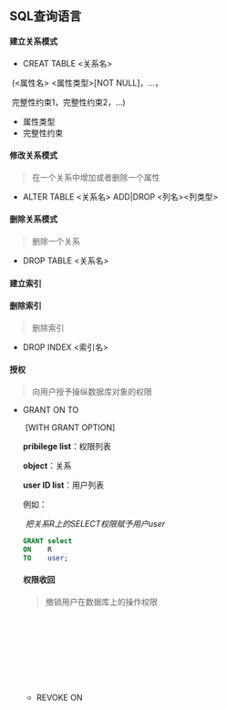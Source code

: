 ## SQL查询语言

#### 建立关系模式

- CREAT TABLE <关系名>

​		(<属性名> <属性类型>[NOT NULL]，...，

​				完整性约束1，完整性约束2，...)

- 属性类型
- 完整性约束

#### 修改关系模式

> 在一个关系中增加或者删除一个属性

- ALTER TABLE <关系名> ADD|DROP <列名><列类型>

#### 删除关系模式

> 删除一个关系

- DROP TABLE <关系名>

#### 建立索引

#### 删除索引

> 删除索引

- DROP INDEX <索引名>

#### 授权

> 向用户授予操纵数据库对象的权限

- GRANT <pribilege list> ON <object> TO <user ID list>

​		[WITH GRANT OPTION]

**pribilege list**：权限列表

**object**：关系

**user ID list**：用户列表

例如：

​	*把关系R上的SELECT权限赋予用户user*

```sql
GRANT select
ON 	  R
TO    user;
```

#### 权限收回

> 撤销用户在数据库上的操作权限

- REVOKE<pribilege list> ON <object> FROM <user ID list>

​	   [WITH REVOKE OPTION]

## SQL查询

#### 单表查询

> 查询涉及一个表

- **选择表中若干列**

  > 属于投影操作
  >
  > 主要是SELECT部分后面的内容

  SELECT <列表达式>

  FROM 表名

  - **查询指定列**

    <列名1，列名2，...>

  - **查询全部列**

    <*>

  - **查询经过计算的值**

    列名为表达式

    - 算数表达式
  
    例：2022 - 列名1
  
    - 字符串常量
    - 函数
  
  - **使用列别名**
  
    ```sql
    SELECT Sname NAME，2013-Sage BIRTHDAY，
    		LOWER(Sdept) DEPARTMENT
    FROM Student；
    ```
  
    - LOWER()
    
      将属性值改为小写
    
    - UPPER()
    
      将属性值改为大写
    
    - TRIM()
    
      去掉属性值前后的空格

- **选择表中若干元组**

  > 属于选择操作
  >
  > 主要是WHERE子句后面的内容

  - **消除取值重复的行**

    - DISTINCT(作用范围是所有目标列)

  - **不消除重复的行**

    - ALL

  - **常用的查询条件**

    | 查询条件 | 谓词                                                         |
    | -------- | ------------------------------------------------------------ |
    | 比较     | =，>，<，>=，<=，<>                                          |
    | 确定范围 | BETWEEN  AND，NOT  BETWEEN AND                               |
    | 确定集合 | IN，NOT  IN                                                  |
    | 字符匹配 | LIKE，NOT  LIKE                            通配符**%**代替0/n个字符，**_**仅代替1个字符 |
    | 空值     | IS  NULL，IS  NOT  NULL                                      |
    | 多重条件 | AND，OR                                                      |

    > **ESCAPE** 短语：当查询字符串本身含有**%**或**_**时，使用**ESCATE** **'%或_'** 对通配符进行转义。
    >
    > ![image-20230308105554287](C:\Users\ANG\AppData\Roaming\Typora\typora-user-images\image-20230308105554287.png)

  - **对查询结果进行排序**

    - 使用ORDER DY子句

      - 按一个或多个属性列排序

      - 升序：ASC；降序：DESC；省缺为升序；空值元组最后显示

        > ![image-20230308110501904](C:\Users\ANG\AppData\Roaming\Typora\typora-user-images\image-20230308110501904.png)

- 聚集函数

  - 统计元组个数

    COUNT (*)

  - 统计列中值的属性

    | 作用                 | 语句         |
    | -------------------- | ------------ |
    | 一列中值的个**数**   | COUNT (列名) |
    | 一列中值的**总和**   | SUM (列名)   |
    | 一列中值的**平均值** | AVG (列名)   |
    | 一列中值的**最大值** | MAX (列名)   |
    | 一列中值的**最小值** | MIN (列名)   |

    > **DISTINCT**：不统计重复
    >
    > **ALL**：统计所有
    >
    > ![image-20230308111818306](C:\Users\ANG\AppData\Roaming\Typora\typora-user-images\image-20230308111818306.png)

- **分组聚集**

  - 使用**GROUP** **BY** 子句分组

    - 按指定的一列或多列值分组，值相等的为一组
    - 使用GROUP BY 子句，SELECT 子句的列名中只能出现**分组属性**和**聚集函数**。
    - GROUP BY 子句作用的对象是查询的**中间结果**表（GROUP BY查询结果不是用于输出）。

    > HAVING 短语筛选最终输出结果。
    >
    > - WHERE 子句筛选满足条件的**元组**。
    > - HAVING 短语作用于分组，从中选择满足条件的**分组**。

#### 连接查询

> 同时涉及多个表的查询称为连接查询。
>
> 连接条件中的各连接属性类型必须是可比的，但不必是相同的。

- 广义笛卡尔积

  SELECT * FROM R，S；输出结果是表R，S的笛卡尔积。

- ʘ连接

  - 在关系的笛卡尔积上使用连接条件 **WHERE** 产生结果。

    > FROM 子句中包括多个关系。
    >
    > WHERE 子句中包括连接多个表的条件。

  - JOIN ON 表示方法

    > R JOIN S ON <连接条件>

- 自然连接

  在等值连接中把目标列中重复的属性去掉

  - NATURAL JOIN 关键字

    > Select *
    >
    > From Student NATURAL JOIN SC;

  - JOIN USING 关键字

    - 指定属性进行自然连接

      > Select *
      >
      > From R JOIN S USING(A1,A2...);

- 自连接

  一个表与其自己进行连接。

  - 需要给表起别名来区分
  - 属性必须使用别名前缀

- 外连接

  > 保留关系中未通过连接匹配的元组

  - R LEFT/RIGHT/FULL OUTER JOIN S ON 连接条件
  - R NATURAL LEFT/RIGHT/FULL OUTER JOIN S ON 连接条件 USING (A1, A2...);

#### 嵌套查询

> 一个SELECT-FROM-WHERE语句称为一个查询块
>
> 一个查询嵌套在另一个查询块的**WHERE**子句或**HAVING**短语中称为嵌套查询
>
> 嵌套查询由里向外处理
>
> 子查询不能使用**ORDER BY**子句

- 不相关子查询
  - 子查询条件不依赖于父查询，由里向外逐层处理。
- 相关子查询
  - 逐个取外层查询中的元组，取该元组属性参与内查询，若WHERE子句返回值为真，则将此元组放入结果表。

- 子查询中的谓词
  - IN
  - 比较运算符
    - 内层查询返回单值时，才可以用比价运算符
  - ANY 谓词
    - 与比较运算符配合使用
    - 表示集合中**存在**值满足该比较关系
  - ALL 谓词
    - 与比较运算符配合使用
    - 表示集合中**所有**的值满足该比较关系
  - EXISTS 谓词
    - 不返回数据返回一个逻辑值（TRUE / FALSE）
    - 若内层结果非空，则外层返回真
  - NOT EXISTS谓词
    - 与EXISTS相反
  - FROM 子句中的子查询
    - 子查询返回的结果用作查询目标关系
  - WITH 子句
    - 定义临时关系，用于嵌套查询
  - 标量子查询

#### 集合查询



